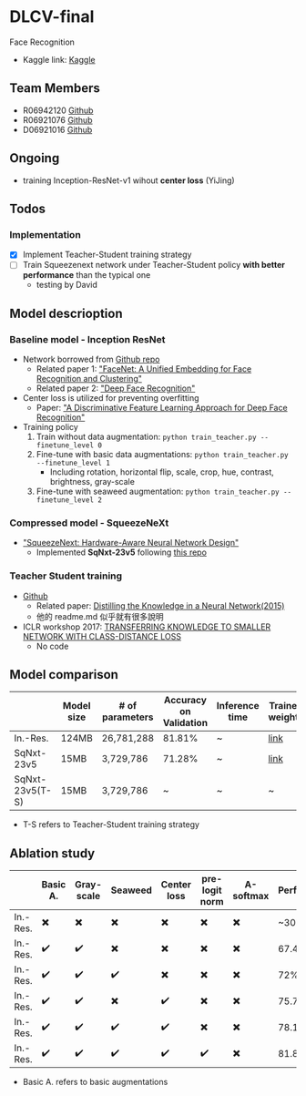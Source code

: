 # DLCV-final
Face Recognition

* Kaggle link: [Kaggle](https://www.kaggle.com/c/2018-spring-dlcv-final-project-2/leaderboard)

## Team Members
* R06942120 [Github](https://github.com/ljn3333)
* R06921076 [Github](https://github.com/YiJingLin)
* D06921016 [Github](https://github.com/davidjaw)

## Ongoing
- training Inception-ResNet-v1 wihout **center loss** (YiJing)

## Todos

### Implementation
- [x] Implement Teacher-Student training strategy
- [ ] Train Squeezenext network under Teacher-Student policy **with better performance** than the typical one
  * testing by David

## Model descrioption

### Baseline model - Inception ResNet
* Network borrowed from [Github repo](https://github.com/davidsandberg/facenet)
  * Related paper 1: ["FaceNet: A Unified Embedding for Face Recognition and Clustering"](https://arxiv.org/abs/1503.03832)
  * Related paper 2: ["Deep Face Recognition"](http://www.robots.ox.ac.uk/~vgg/publications/2015/Parkhi15/parkhi15.pdf)
* Center loss is utilized for preventing overfitting
  * Paper: ["A Discriminative Feature Learning Approach for Deep Face Recognition"](http://ydwen.github.io/papers/WenECCV16.pdf)
* Training policy
  1. Train without data augmentation: `python train_teacher.py --finetune_level 0`
  2. Fine-tune with basic data augmentations: `python train_teacher.py --finetune_level 1`
      * Including rotation, horizontal flip, scale, crop, hue, contrast, brightness, gray-scale
  3. Fine-tune with seaweed augmentation: `python train_teacher.py --finetune_level 2`

### Compressed model - SqueezeNeXt
* ["SqueezeNext: Hardware-Aware Neural Network Design"](https://arxiv.org/abs/1803.10615)
  * Implemented **SqNxt-23v5** following [this repo](https://github.com/amirgholami/SqueezeNext)

### Teacher Student training
* [Github](https://github.com/EricHe98/Teacher-Student-Training)
  * Related paper: [Distilling the Knowledge in a Neural Network(2015)](https://arxiv.org/abs/1503.02531?context=cs)
  * 他的 readme.md 似乎就有很多說明
* ICLR workshop 2017: [TRANSFERRING KNOWLEDGE TO SMALLER NETWORK
WITH CLASS-DISTANCE LOSS](https://openreview.net/pdf?id=ByXrfaGFe)
  * No code

## Model comparison

|  | Model size | # of parameters | Accuracy on Validation | Inference time | Trained weights |
| -------- | -------- | -------- | -------- | -------- | -------- |
| In.-Res. | 124MB | 26,781,288 | 81.81% | ~ | [link](https://drive.google.com/file/d/1Rah5wttPwvI-LN_lE_NebjUJRZZfdhAx/view?usp=sharing) |
| SqNxt-23v5 | 15MB     | 3,729,786     | 71.28% | ~ | [link](https://drive.google.com/file/d/1RVldAcPByJBN5eS551xxEAaA49Rlzv39/view?usp=sharing) |
| SqNxt-23v5(T-S) | 15MB     | 3,729,786     | ~ | ~ | ~ |

* T-S refers to Teacher-Student training strategy

## Ablation study
|  | Basic A. | Gray-scale | Seaweed | Center loss | pre-logit norm | A-softmax | Performance |
| -------- | -------- | -------- | -------- | -------- | -------- | -------- | -------- |
| In.-Res. | :heavy_multiplication_x: | :heavy_multiplication_x: | :heavy_multiplication_x: | :heavy_multiplication_x: | :heavy_multiplication_x: | :heavy_multiplication_x: | ~30% |
| In.-Res. | :heavy_check_mark: | :heavy_check_mark: | :heavy_multiplication_x: | :heavy_multiplication_x: | :heavy_multiplication_x: | :heavy_multiplication_x: | 67.4% |
| In.-Res. | :heavy_check_mark: | :heavy_check_mark: | :heavy_check_mark: | :heavy_multiplication_x: | :heavy_multiplication_x: | :heavy_multiplication_x: | 72% |
| In.-Res. | :heavy_check_mark: | :heavy_check_mark: | :heavy_multiplication_x: | :heavy_check_mark: | :heavy_multiplication_x: | :heavy_multiplication_x: | 75.75% |
| In.-Res. | :heavy_check_mark: | :heavy_check_mark: | :heavy_check_mark: | :heavy_check_mark: | :heavy_multiplication_x: | :heavy_multiplication_x: | 78.11% |
| In.-Res. | :heavy_check_mark: | :heavy_check_mark: | :heavy_check_mark: | :heavy_check_mark: | :heavy_check_mark: | :heavy_multiplication_x: | 81.81% |

* Basic A. refers to basic augmentations

